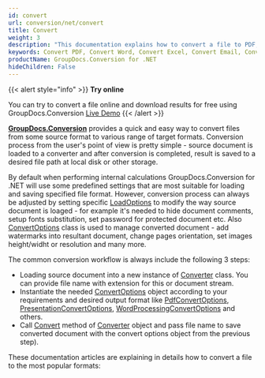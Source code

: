 ```yaml
---
id: convert
url: conversion/net/convert
title: Convert
weight: 3
description: "This documentation explains how to convert a file to PDF, Word, Excel, PowerPoint, Email, JPG, PNG, TIFF and many other formats with just couple of lines of С# (CSharp) code."
keywords: Convert PDF, Convert Word, Convert Excel, Convert Email, Convert Presentation, Convert a File C#, Convert document C#
productName: GroupDocs.Conversion for .NET
hideChildren: False
---
```

{{< alert style="info" >}}
**Try online**  
  
You can try to convert a file online and download results for free using GroupDocs.Conversion [Live Demo](https://products.groupdocs.app/conversion/total)
{{< /alert >}}

**[GroupDocs.Conversion](https://products.groupdocs.com/conversion/net)** provides a quick and easy way to convert files from some source format to various range of target formats. Conversion process from the user's point of view is pretty simple - source document is loaded to a converter and after conversion is completed, result is saved to a desired file path at local disk or other storage.  
  
By default when performing internal calculations GroupDocs.Conversion for .NET will use some predefined settings that are most suitable for loading and saving specified file format. However, conversion process can always be adjusted by setting specific [LoadOptions](https://apireference.groupdocs.com/conversion/net/groupdocs.conversion.options.load) to modify the way source document is loaged - for example it's needed to hide document comments, setup fonts substitution, set password for protected document etc. Also [ConvertOptions](https://apireference.groupdocs.com/conversion/net/groupdocs.conversion.options.convert) class is used to manage converted document - add watermarks into resultant document, change pages orientation, set images height/widht or resolution and many more.  
  
The common conversion workflow is always include the following 3 steps:

* Loading source document into a new instance of [Converter](https://apireference.groupdocs.com/net/conversion/groupdocs.conversion/converter) class. You can provide file name with extension for this or document stream.
* Instantiate the needed [ConvertOptions](https://apireference.groupdocs.com/net/conversion/groupdocs.conversion.options.convert/convertoptions) object according to your requirements and desired output format like [PdfConvertOptions](https://apireference.groupdocs.com/conversion/net/groupdocs.conversion.options.convert/pdfconvertoptions), [PresentationConvertOptions](https://apireference.groupdocs.com/conversion/net/groupdocs.conversion.options.convert/presentationconvertoptions), [WordProcessingConvertOptions](https://apireference.groupdocs.com/conversion/net/groupdocs.conversion.options.convert/wordprocessingconvertoptions) and others.
* Call [Convert](https://apireference.groupdocs.com/net/conversion/groupdocs.conversion/converter/methods/convert/2) method of [Converter](https://apireference.groupdocs.com/net/conversion/groupdocs.conversion/converter) object and pass file name to save converted document with the convert options object from the previous step).  
  
These documentation articles are explaining in details how to convert a file to the most popular formats:

